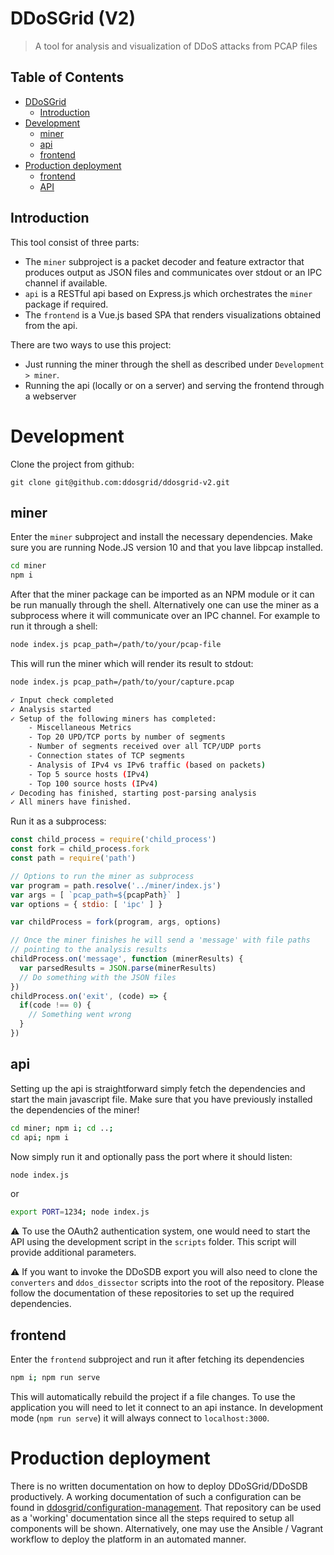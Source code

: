 # DDoSGrid (V2)
> A tool for analysis and visualization of DDoS attacks from PCAP files

## Table of Contents

   * [DDoSGrid](#ddosgrid)
      * [Introduction](#introduction)
   * [Development](#development)
      * [miner](#miner)
      * [api](#api)
      * [frontend](#frontend)
   * [Production deployment](#production-deployment)
      * [frontend](#frontend-1)
      * [API](#api-1)

## Introduction

This tool consist of three parts:
* The `miner` subproject is a packet decoder and feature extractor that produces output as JSON files and communicates over stdout or an IPC channel if available.
* `api` is a RESTful api based on Express.js which orchestrates the `miner` package if required.
* The `frontend` is a Vue.js based SPA that renders visualizations obtained from the api.

There are two ways to use this project:
* Just running the miner through the shell as described under `Development > miner`.
* Running the api (locally or on a server) and serving the frontend through a webserver

# Development

Clone the project from github:
```
git clone git@github.com:ddosgrid/ddosgrid-v2.git
```

## miner
Enter the `miner` subproject and install the necessary dependencies. Make sure you are running Node.JS version 10 and that you lave libpcap installed.
```bash
cd miner
npm i
```
After that the miner package can be imported as an NPM module or it can be run manually through the shell. Alternatively one can use the miner as a subprocess where it will communicate over an IPC channel.
For example to run it through a shell:
```bash
node index.js pcap_path=/path/to/your/pcap-file
```
This will run the miner which will render its result to stdout:
```bash
node index.js pcap_path=/path/to/your/capture.pcap

✓ Input check completed
✓ Analysis started
✓ Setup of the following miners has completed:
	- Miscellaneous Metrics
	- Top 20 UPD/TCP ports by number of segments
	- Number of segments received over all TCP/UDP ports
	- Connection states of TCP segments
	- Analysis of IPv4 vs IPv6 traffic (based on packets)
	- Top 5 source hosts (IPv4)
	- Top 100 source hosts (IPv4)
✓ Decoding has finished, starting post-parsing analysis
✓ All miners have finished.

```

Run it as a subprocess:
```javascript
const child_process = require('child_process')
const fork = child_process.fork
const path = require('path')

// Options to run the miner as subprocess
var program = path.resolve('../miner/index.js')
var args = [ `pcap_path=${pcapPath}` ]
var options = { stdio: [ 'ipc' ] }

var childProcess = fork(program, args, options)

// Once the miner finishes he will send a 'message' with file paths
// pointing to the analysis results
childProcess.on('message', function (minerResults) {
  var parsedResults = JSON.parse(minerResults)
  // Do something with the JSON files
})
childProcess.on('exit', (code) => {
  if(code !== 0) {
    // Something went wrong
  }
})
```

## api
Setting up the api is straightforward simply fetch the dependencies and start the main javascript file. Make sure that you have previously installed the dependencies of the miner!
```bash
cd miner; npm i; cd ..;
cd api; npm i
```
Now simply run it and optionally pass the port where it should listen:
```bash
node index.js
```
or
```bash
export PORT=1234; node index.js
```
:warning: To use the OAuth2 authentication system, one would need to start the API using the development script in the `scripts` folder. This script will provide additional parameters.

:warning: If you want to invoke the DDoSDB export you will also need to clone the `converters` and `ddos_dissector` scripts into the root of the repository. Please follow the documentation of these repositories to set up the required dependencies.

## frontend
Enter the `frontend` subproject and run it after fetching its dependencies
```bash
npm i; npm run serve
```
This will automatically rebuild the project if a file changes. 
To use the application you will need to let it connect to an api instance.
In development mode (`npm run serve`) it will always connect to `localhost:3000`.

# Production deployment
There is no written documentation on how to deploy DDoSGrid/DDoSDB productively. A working documentation of such a configuration can be found in [ddosgrid/configuration-management](https://github.com/ddosgrid/configuration-management). That repository can be used as a 'working' documentation since all the steps required to setup all components will be shown. Alternatively, one may use the Ansible / Vagrant workflow to deploy the platform in an automated manner.
